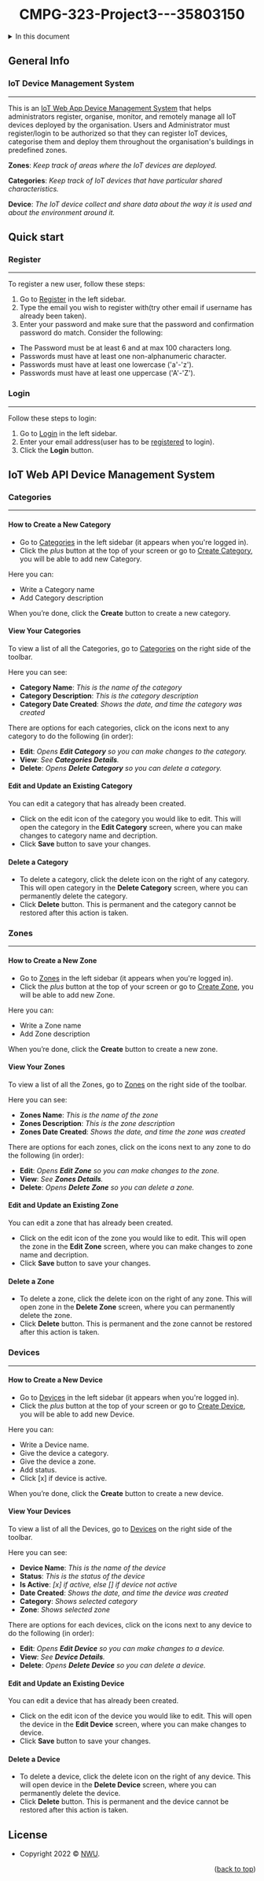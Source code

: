 <a name="readme-top"></a>
<div id="header" align="center">
  <h1>CMPG-323-Project3---35803150</h1>
</div>

<details>
  <summary>In this document</summary/>
    <ol>
      <ul>
        <a href="#general-info">General Info</a>
        <ul>
          <li><a href="#register">Register</a></li>
          <li><a href="#login">Login</a></li>
        </ul>
      </ul>
      <ul><a href="#quick-start">Quick start</a></ul>
      <ul><a href="#iot-web-app-device-management-system">IoT Web App Device Management System</a>
        <ul>
          <li><a href="#categories">Categories</a></li>
          <li><a href="#zones">Zones</a></li>
          <li><a href="#devices">Devices</a></li>
        </ul>
      </ul>
      <ul><a href="#license">License</a></ul>
    </ol>
</details>

## General Info
### IoT Device Management System
***
This is an <a href="https://iotsystem35803150.azurewebsites.net">IoT Web App Device Management System</a> that helps administrators register, organise, monitor, and remotely manage all IoT devices deployed by the organisation. Users and Administrator must register/login to be authorized so that they can register IoT devices, categorise them and deploy them throughout  the  organisation's  buildings  in  predefined  zones. 

**Zones**: _Keep track of areas where the IoT devices are deployed._

**Categories**: _Keep track of IoT devices that have particular shared characteristics._

**Device**: _The IoT device collect and share data about the way it is used and about the environment around it._


## Quick start

### Register
***
<a name="registered"></a>
To register a new user, follow these steps: 
1. Go to <a href="https://iotsystem35803150.azurewebsites.net/Identity/Account/Register">Register</a> in the left sidebar.
2. Type the email you wish to register with(try other email if username has already been taken).
3. Enter your password and make sure that the password and confirmation password do match. Consider the following: 
 - The Password must be at least 6 and at max 100 characters long.
 - Passwords must have at least one non-alphanumeric character.
 - Passwords must have at least one lowercase ('a'-'z').
 - Passwords must have at least one uppercase ('A'-'Z').

### Login
***
Follow these steps to login: 
1. Go to <a href="https://iotsystem35803150.azurewebsites.net/Identity/Account/Register">Login</a> in the left sidebar.
2. Enter your email address(user has to be <a href="#registered">registered</a> to login).
3. Click the **Login** button.

## IoT Web API Device Management System

### Categories
***
#### How to Create a New Category
- Go to <a href="https://iotsystem35803150.azurewebsites.net/Categories">Categories</a> in the left sidebar (it appears when you're logged in).
- Click the _plus_ button at the top of your screen or go to <a href="https://iotsystem35803150.azurewebsites.net/Categories/Create">Create Category</a>, you will be able to add new Category. 

Here you can:
- Write a Category name
- Add Category description

When you’re done, click the **Create** button to create a new category.

#### View Your Categories
To view a list of all the Categories, go to <a href="https://iotsystem35803150.azurewebsites.net/Categories">Categories</a> on the right side of the toolbar.

Here you can see:
- **Category Name**: _This is the name of the category_
- **Category Description**: _This is the category description_
- **Category Date Created**: _Shows the date, and time the category was created_

There are options for each categories, click on the icons next to any category to do the following (in order):
- **Edit**: _Opens **Edit Category** so you can make changes to the category._
- **View**: _See **Categories Details**._
- **Delete**: _Opens **Delete Category** so you can delete a category._

#### Edit and Update an Existing Category
You can edit a category that has already been created.
- Click on the edit icon of the category you would like to edit. This will open the category in the **Edit Category** screen, where you can make changes to category name and decription.
- Click **Save** button to save your changes.

#### Delete a Category
- To delete a category, click the delete icon on the right of any category. This will open category in the **Delete Category** screen, where you can permanently delete the category.
- Click **Delete** button. This is permanent and the category cannot be restored after this action is taken.

### Zones
***
#### How to Create a New Zone
- Go to <a href="https://iotsystem35803150.azurewebsites.net/Zones">Zones</a> in the left sidebar (it appears when you're logged in).
- Click the _plus_ button at the top of your screen or go to <a href="https://iotsystem35803150.azurewebsites.net/Zones/Create">Create Zone</a>, you will be able to add new Zone. 

Here you can:
- Write a Zone name
- Add Zone description

When you’re done, click the **Create** button to create a new zone.

#### View Your Zones
To view a list of all the Zones, go to <a href="https://iotsystem35803150.azurewebsites.net/Zones">Zones</a> on the right side of the toolbar.

Here you can see:
- **Zones Name**: _This is the name of the zone_
- **Zones Description**: _This is the zone description_
- **Zones Date Created**: _Shows the date, and time the zone was created_

There are options for each zones, click on the icons next to any zone to do the following (in order):
- **Edit**: _Opens **Edit Zone** so you can make changes to the zone._
- **View**: _See **Zones Details**._
- **Delete**: _Opens **Delete Zone** so you can delete a zone._

#### Edit and Update an Existing Zone
You can edit a zone that has already been created.
- Click on the edit icon of the zone you would like to edit. This will open the zone in the **Edit Zone** screen, where you can make changes to zone name and decription.
- Click **Save** button to save your changes.

#### Delete a Zone
- To delete a zone, click the delete icon on the right of any zone. This will open zone in the **Delete Zone** screen, where you can permanently delete the zone.
- Click **Delete** button. This is permanent and the zone cannot be restored after this action is taken.

### Devices
***
#### How to Create a New Device
- Go to <a href="https://iotsystem35803150.azurewebsites.net/Devices">Devices</a> in the left sidebar (it appears when you're logged in).
- Click the _plus_ button at the top of your screen or go to <a href="https://iotsystem35803150.azurewebsites.net/Devices/Create">Create Device</a>, you will be able to add new Device. 

Here you can:
- Write a Device name.
- Give the device a category.
- Give the device a zone.
- Add status.
- Click [x] if device is active.

When you’re done, click the **Create** button to create a new device.

#### View Your Devices
To view a list of all the Devices, go to <a href="https://iotsystem35803150.azurewebsites.net/Devices">Devices</a> on the right side of the toolbar.

Here you can see:
- **Device Name**: _This is the name of the device_
- **Status**: _This is the status of the device_
- **Is Active**: _[x] if active, else [] if device not active_
- **Date Created**: _Shows the date, and time the device was created_
- **Category**: _Shows selected category_
- **Zone**: _Shows selected zone_

There are options for each devices, click on the icons next to any device to do the following (in order):
- **Edit**: _Opens **Edit Device** so you can make changes to a device._
- **View**: _See **Device Details**._
- **Delete**: _Opens **Delete Device** so you can delete a device._

#### Edit and Update an Existing Device
You can edit a device that has already been created.
- Click on the edit icon of the device you would like to edit. This will open the device in the **Edit Device** screen, where you can make changes to device.
- Click **Save** button to save your changes.

#### Delete a Device
- To delete a device, click the delete icon on the right of any device. This will open device in the **Delete Device** screen, where you can permanently delete the device.
- Click **Delete** button. This is permanent and the device cannot be restored after this action is taken.


## License

- Copyright 2022 © <a href="https://www.nwu.ac.za/" target="_blank">NWU</a>.

<p align="right">(<a href="#readme-top">back to top</a>)</p>
